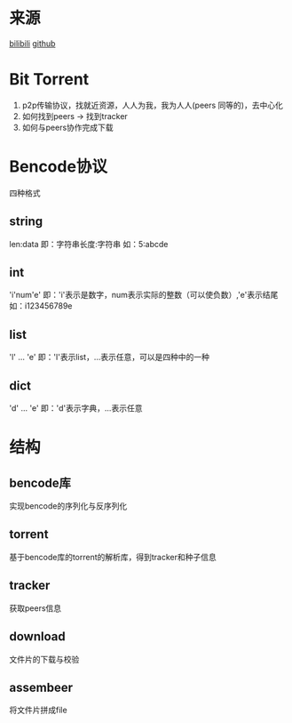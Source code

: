 # 来源
[bilibili](https://www.bilibili.com/video/BV13P4y1378F?spm_id_from=333.1007.top_right_bar_window_history.content.click)
[github](https://github.com/archeryue/go-torrent)
# Bit Torrent
1. p2p传输协议，找就近资源，人人为我，我为人人(peers 同等的)，去中心化
2. 如何找到peers  -> 找到tracker
3. 如何与peers协作完成下载


# Bencode协议
四种格式
## string
len:data
即：字符串长度:字符串
如：5:abcde
## int
'i'num'e'
即：'i'表示是数字，num表示实际的整数（可以使负数）,'e'表示结尾
如：i123456789e
## list
'l'
    ...
'e'
即：'l'表示list，...表示任意，可以是四种中的一种
## dict
'd'
    ...
'e'
即：'d'表示字典，...表示任意

# 结构
## bencode库
实现bencode的序列化与反序列化
## torrent
基于bencode库的torrent的解析库，得到tracker和种子信息
## tracker
获取peers信息
## download
文件片的下载与校验
## assembeer
将文件片拼成file